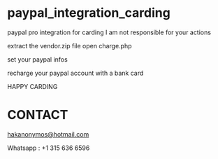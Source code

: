 # paypal_integration_carding
paypal pro integration for carding I am not responsible for your actions

extract the vendor.zip file
open 
charge.php

set your paypal infos

recharge your paypal account with a bank card

HAPPY CARDING

# CONTACT

hakanonymos@hotmail.com

Whatsapp : +1 315 636 6596
